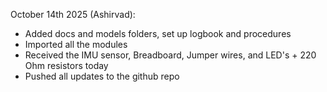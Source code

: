 October 14th 2025 (Ashirvad):
- Added docs and models folders, set up logbook and procedures
- Imported all the modules
- Received the IMU sensor, Breadboard, Jumper wires, and LED's + 220 Ohm resistors today
- Pushed all updates to the github repo